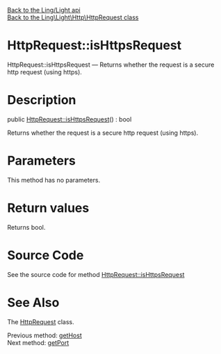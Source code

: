 [Back to the Ling/Light api](https://github.com/lingtalfi/Light/blob/master/doc/api/Ling/Light.md)<br>
[Back to the Ling\Light\Http\HttpRequest class](https://github.com/lingtalfi/Light/blob/master/doc/api/Ling/Light/Http/HttpRequest.md)


HttpRequest::isHttpsRequest
================



HttpRequest::isHttpsRequest — Returns whether the request is a secure http request (using https).




Description
================


public [HttpRequest::isHttpsRequest](https://github.com/lingtalfi/Light/blob/master/doc/api/Ling/Light/Http/HttpRequest/isHttpsRequest.md)() : bool




Returns whether the request is a secure http request (using https).




Parameters
================

This method has no parameters.


Return values
================

Returns bool.








Source Code
===========
See the source code for method [HttpRequest::isHttpsRequest](https://github.com/lingtalfi/Light/blob/master/Http/HttpRequest.php#L278-L281)


See Also
================

The [HttpRequest](https://github.com/lingtalfi/Light/blob/master/doc/api/Ling/Light/Http/HttpRequest.md) class.

Previous method: [getHost](https://github.com/lingtalfi/Light/blob/master/doc/api/Ling/Light/Http/HttpRequest/getHost.md)<br>Next method: [getPort](https://github.com/lingtalfi/Light/blob/master/doc/api/Ling/Light/Http/HttpRequest/getPort.md)<br>

